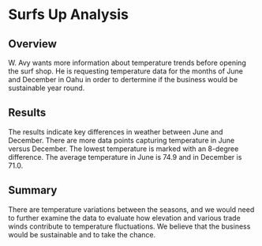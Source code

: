 # Surfs Up Analysis

## Overview
W. Avy wants more information about temperature trends before opening the surf shop. He is requesting temperature data for the months of June and December in Oahu in order to dertermine if the business would be sustainable year round.

## Results
The results indicate key differences in weather between June and December. 
There are more data points capturing temperature in June versus December. 
The lowest temperature is marked with an 8-degree difference.
The average temperature in June is 74.9 and in December is 71.0.

## Summary
There are temperature variations between the seasons, and we would need to further examine the data to evaluate how elevation and various trade winds contribute to temperature fluctuations. We believe that the business would be sustainable and to take the chance.
